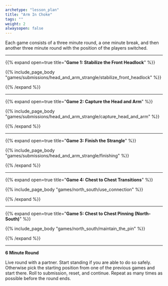 ```yaml
--- 
archetype: "lesson_plan" 
title: "Arm In Choke"
tags: ""
weight: 2
alwaysopen: false 
---
```


Each game consists of a three minute round, a one minute break, and then another three minute round with the position of the players switched. 

---
{{% expand open=true title="**Game 1: Stabilize the Front Headlock**" %}}

{{% include_page_body "games/submissions/head_and_arm_strangle/stabilize_front_headlock" %}}

{{% /expand %}}

---
{{% expand open=true title="**Game 2: Capture the Head and Arm**" %}}

{{% include_page_body "games/submissions/head_and_arm_strangle/capture_head_and_arm" %}}

{{% /expand %}}

---
{{% expand open=true title="**Game 3: Finish the Strangle**" %}}

{{% include_page_body "games/submissions/head_and_arm_strangle/finishing" %}}

{{% /expand %}}

---
{{% expand open=true title="**Game 4: Chest to Chest Transitions**" %}}

{{% include_page_body "games/north_south/use_connection" %}}

{{% /expand %}}

---
{{% expand open=true title="**Game 5: Chest to Chest Pinning (North-South)**" %}}


{{% include_page_body "games/north_south/maintain_the_pin" %}}

{{% /expand %}}

---
**6 Minute Round**

Live round with a partner. Start standing if you are able to do so safely. Otherwise pick the starting position from one of the previous games and start there. Roll to submission, reset, and continue. Repeat as many times as possible before the round ends. 



